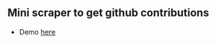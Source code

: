 ## Mini scraper to get github contributions

- Demo [here](https://gh-contrib-api-scraper.herokuapp.com/yannklein)